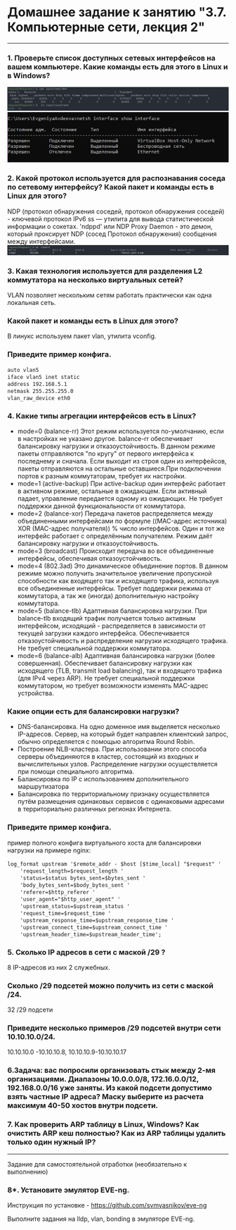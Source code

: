 # Домашнее задание к занятию "3.7. Компьютерные сети, лекция 2"
____
### 1. Проверьте список доступных сетевых интерфейсов на вашем компьютере. Какие команды есть для этого в Linux и в Windows?
![img.png](img.png)
![img_2.png](img_2.png)
### 2. Какой протокол используется для распознавания соседа по сетевому интерфейсу? Какой пакет и команды есть в Linux для этого?
NDP (протокол обнаружения соседей, протокол обнаружения соседей) - ключевой протокол IPv6
ss — утилита для вывода статистической информации о сокетах.
'ndppd' или NDP Proxy Daemon - это демон, который проксирует NDP (сосед Протокол обнаружения) сообщения между интерфейсами.
![img_3.png](img_3.png)

### 3. Какая технология используется для разделения L2 коммутатора на несколько виртуальных сетей?  
VLAN позволяет нескольким сетям работать практически как одна локальная сеть. 
### Какой пакет и команды есть в Linux для этого?
В линукс используем пакет vlan, утилита vconfig.
### Приведите пример конфига.
```
auto vlan5
iface vlan5 inet static
address 192.168.5.1
netmask 255.255.255.0
vlan_raw_device eth0
```
### 4. Какие типы агрегации интерфейсов есть в Linux? 

* mode=0 (balance-rr)
Этот режим используется по-умолчанию, если в настройках не указано другое. balance-rr обеспечивает балансировку нагрузки и отказоустойчивость. В данном режиме пакеты отправляются "по кругу" от первого интерфейса к последнему и сначала. Если выходит из строя один из интерфейсов, пакеты отправляются на остальные оставшиеся.При подключении портов к разным коммутаторам, требует их настройки.
* mode=1 (active-backup)
При active-backup один интерфейс работает в активном режиме, остальные в ожидающем. Если активный падает, управление передается одному из ожидающих. Не требует поддержки данной функциональности от коммутатора.
* mode=2 (balance-xor)
Передача пакетов распределяется между объединенными интерфейсами по формуле ((MAC-адрес источника) XOR (MAC-адрес получателя)) % число интерфейсов. Один и тот же интерфейс работает с определённым получателем. Режим даёт балансировку нагрузки и отказоустойчивость.
* mode=3 (broadcast)
Происходит передача во все объединенные интерфейсы, обеспечивая отказоустойчивость.
* mode=4 (802.3ad)
Это динамическое объединение портов. В данном режиме можно получить значительное увеличение пропускной способности как входящего так и исходящего трафика, используя все объединенные интерфейсы. Требует поддержки режима от коммутатора, а так же (иногда) дополнительную настройку коммутатора.
* mode=5 (balance-tlb)
Адаптивная балансировка нагрузки. При balance-tlb входящий трафик получается только активным интерфейсом, исходящий - распределяется в зависимости от текущей загрузки каждого интерфейса. Обеспечивается отказоустойчивость и распределение нагрузки исходящего трафика. Не требует специальной поддержки коммутатора.
* mode=6 (balance-alb)
Адаптивная балансировка нагрузки (более совершенная). Обеспечивает балансировку нагрузки как исходящего (TLB, transmit load balancing), так и входящего трафика (для IPv4 через ARP). Не требует специальной поддержки коммутатором, но требует возможности изменять MAC-адрес устройства.
### Какие опции есть для балансировки нагрузки? 
- DNS-балансировка. 
На одно доменное имя выделяется несколько IP-адресов. Сервер, на который будет направлен клиентский запрос, обычно определяется с помощью алгоритма Round Robin.
- Построение NLB-кластера. 
При использовании этого способа серверы объединяются в кластер, состоящий из входных и вычислительных узлов. Распределение нагрузки осуществляется при помощи специального алгоритма.
- Балансировка по IP с использованием дополнительного маршрутизатора
- Балансировка по территориальному признаку 
осуществляется путём размещения одинаковых сервисов с одинаковыми адресами в территориально различных регионах Интернета.
### Приведите пример конфига.
пример полного конфига виртуального хоста для балансировки нагрузки на примере nginx:
```
log_format upstream '$remote_addr - $host [$time_local] "$request" '
    'request_length=$request_length '
    'status=$status bytes_sent=$bytes_sent '
    'body_bytes_sent=$body_bytes_sent '
    'referer=$http_referer '
    'user_agent="$http_user_agent" '
    'upstream_status=$upstream_status '
    'request_time=$request_time '
    'upstream_response_time=$upstream_response_time '
    'upstream_connect_time=$upstream_connect_time '
    'upstream_header_time=$upstream_header_time';
```

### 5. Сколько IP адресов в сети с маской /29 ? 
8 IP-адресов из них 2 служебных.
### Сколько /29 подсетей можно получить из сети с маской /24. 
32 /29 подсети
### Приведите несколько примеров /29 подсетей внутри сети 10.10.10.0/24. 
10.10.10.0 -10.10.10.8, 10.10.10.9-10.10.10.17

### 6.Задача: вас попросили организовать стык между 2-мя организациями. Диапазоны 10.0.0.0/8, 172.16.0.0/12, 192.168.0.0/16 уже заняты. Из какой подсети допустимо взять частные IP адреса? Маску выберите из расчета максимум 40-50 хостов внутри подсети.

### 7. Как проверить ARP таблицу в Linux, Windows? Как очистить ARP кеш полностью? Как из ARP таблицы удалить только один нужный IP?


_______
Задание для самостоятельной отработки (необязательно к выполнению)
### 8*. Установите эмулятор EVE-ng.

Инструкция по установке - https://github.com/svmyasnikov/eve-ng

Выполните задания на lldp, vlan, bonding в эмуляторе EVE-ng.
